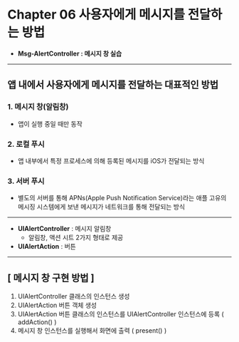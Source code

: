 # Chapter 06 사용자에게 메시지를 전달하는 방법
- **Msg-AlertController : 메시지 창 실습**

----
## 앱 내에서 사용자에게 메시지를 전달하는 대표적인 방법
### 1. 메시지 창(알림창)
  - 앱이 실행 중일 때만 동작
### 2. 로컬 푸시
  - 앱 내부에서 특정 프로세스에 의해 등록된 메시지를 iOS가 전달되는 방식
### 3. 서버 푸시
  - 별도의 서버를 통해 APNs(Apple Push Notification Service)라는 애플 고유의 메시징 시스템에게 보낸 메시지가 네트워크를 통해 전달되는 방식

----
- **UIAlertController** : 메시지 알림창
  - 알림창, 액션 시트 2가지 형태로 제공
- **UIAlertAction** : 버튼

----
## [ 메시지 창 구현 방법 ]
1. UIAlertController 클래스의 인스턴스 생성
2. UIAlertAction 버튼 객체 생성
3. UIAlertAction 버튼 클래스의 인스턴스를 UIAlertController 인스턴스에 등록 ( addAction() )
4. 메시지 창 인스턴스를 실행해서 화면에 출력 ( present() )